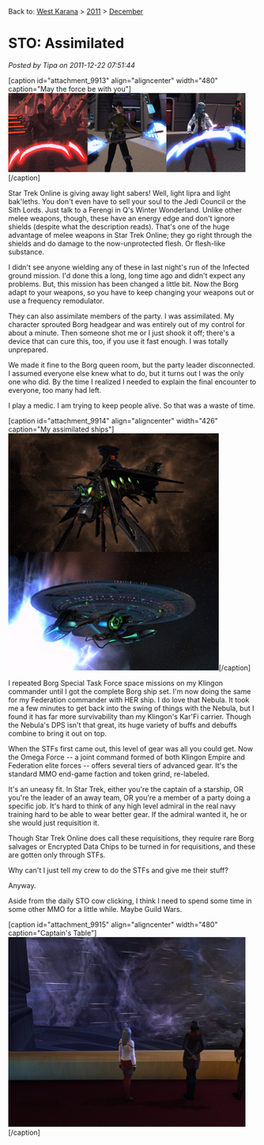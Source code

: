 Back to: [West Karana](/posts/westkarana.md) > [2011](/posts/2011/westkarana.md) > [December](./westkarana.md)
# STO: Assimilated

*Posted by Tipa on 2011-12-22 07:51:44*

[caption id="attachment\_9913" align="aligncenter" width="480" caption="May the force be with you"][![](../../../uploads/2011/12/glowy.png "May the force be with you")](../../../uploads/2011/12/glowy.png)[/caption]

Star Trek Online is giving away light sabers! Well, light lipra and light bak'leths. You don't even have to sell your soul to the Jedi Council or the Sith Lords. Just talk to a Ferengi in Q's Winter Wonderland. Unlike other melee weapons, though, these have an energy edge and don't ignore shields (despite what the description reads). That's one of the huge advantage of melee weapons in Star Trek Online; they go right through the shields and do damage to the now-unprotected flesh. Or flesh-like substance.

I didn't see anyone wielding any of these in last night's run of the Infected ground mission. I'd done this a long, long time ago and didn't expect any problems. But, this mission has been changed a little bit. Now the Borg adapt to your weapons, so you have to keep changing your weapons out or use a frequency remodulator.

They can also assimilate members of the party. I was assimilated. My character sprouted Borg headgear and was entirely out of my control for about a minute. Then someone shot me or I just shook it off; there's a device that can cure this, too, if you use it fast enough. I was totally unprepared.

We made it fine to the Borg queen room, but the party leader disconnected. I assumed everyone else knew what to do, but it turns out I was the only one who did. By the time I realized I needed to explain the final encounter to everyone, too many had left.

I play a medic. I am trying to keep people alive. So that was a waste of time.

[caption id="attachment\_9914" align="aligncenter" width="426" caption="My assimilated ships"][![](../../../uploads/2011/12/assim-426x480.png "My assimilated ships")](../../../uploads/2011/12/assim.png)[/caption]

I repeated Borg Special Task Force space missions on my Klingon commander until I got the complete Borg ship set. I'm now doing the same for my Federation commander with HER ship. I do love that Nebula. It took me a few minutes to get back into the swing of things with the Nebula, but I found it has far more survivability than my Klingon's Kar'Fi carrier. Though the Nebula's DPS isn't that great, its huge variety of buffs and debuffs combine to bring it out on top.

When the STFs first came out, this level of gear was all you could get. Now the Omega Force -- a joint command formed of both Klingon Empire and Federation elite forces -- offers several tiers of advanced gear. It's the standard MMO end-game faction and token grind, re-labeled.

It's an uneasy fit. In Star Trek, either you're the captain of a starship, OR you're the leader of an away team, OR you're a member of a party doing a specific job. It's hard to think of any high level admiral in the real navy training hard to be able to wear better gear. If the admiral wanted it, he or she would just requisition it.

Though Star Trek Online does call these requisitions, they require rare Borg salvages or Encrypted Data Chips to be turned in for requisitions, and these are gotten only through STFs.

Why can't I just tell my crew to do the STFs and give me their stuff?

Anyway.

Aside from the daily STO cow clicking, I think I need to spend some time in some other MMO for a little while. Maybe Guild Wars. 

[caption id="attachment\_9915" align="aligncenter" width="480" caption="Captain's Table"][![](../../../uploads/2011/12/GameClient-2011-12-22-06-42-01-91-480x384.jpg "Captain's Table")](../../../uploads/2011/12/GameClient-2011-12-22-06-42-01-91.jpg)[/caption]
